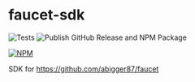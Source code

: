 # faucet-sdk

![Tests](https://github.com/abigger87/faucet-sdk/workflows/Test/badge.svg)
![Publish GitHub Release and NPM Package](https://github.com/abigger87/faucet-sdk/workflows/Publish/badge.svg)

[![NPM](https://nodei.co/npm/faucet-sdk.png)](https://npmjs.org/package/faucet-sdk)

SDK for https://github.com/abigger87/faucet
